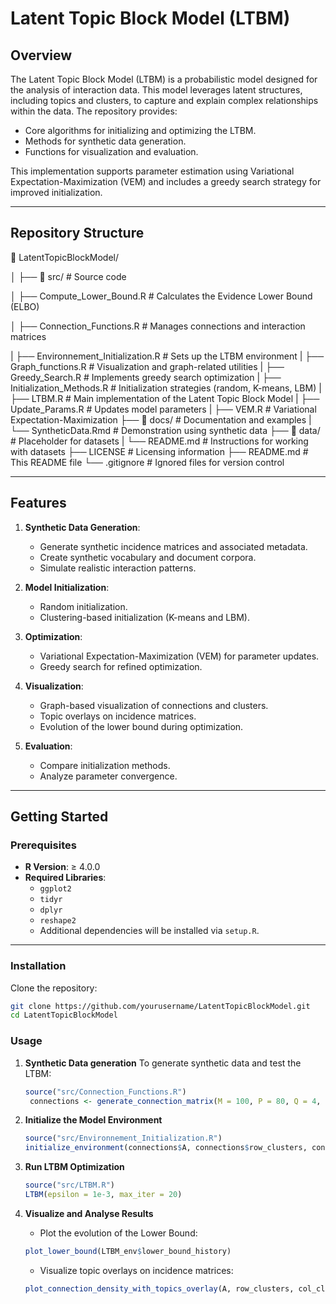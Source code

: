 # **Latent Topic Block Model (LTBM)**

## **Overview**
The Latent Topic Block Model (LTBM) is a probabilistic model designed for the analysis of interaction data. This model leverages latent structures, including topics and clusters, to capture and explain complex relationships within the data. The repository provides:
- Core algorithms for initializing and optimizing the LTBM.
- Methods for synthetic data generation.
- Functions for visualization and evaluation.

This implementation supports parameter estimation using Variational Expectation-Maximization (VEM) and includes a greedy search strategy for improved initialization.

---

## **Repository Structure**


📁 LatentTopicBlockModel/ 

│ ├── 📁 src/ # Source code 

│ ├── Compute_Lower_Bound.R # Calculates the Evidence Lower Bound (ELBO) 

│ ├── Connection_Functions.R # Manages connections and interaction matrices

| ├── Environnement_Initialization.R # Sets up the LTBM environment
| ├── Graph_functions.R # Visualization and graph-related utilities
| ├── Greedy_Search.R # Implements greedy search optimization
| ├── Initialization_Methods.R # Initialization strategies (random, K-means, LBM)
| ├── LTBM.R # Main implementation of the Latent Topic Block Model
| ├── Update_Params.R # Updates model parameters
| ├── VEM.R # Variational Expectation-Maximization 
├── 📁 docs/ # Documentation and examples
| └── SyntheticData.Rmd # Demonstration using synthetic data 
├── 📁 data/ # Placeholder for datasets
| └── README.md # Instructions for working with datasets 
├── LICENSE # Licensing information 
├── README.md # This README file 
└── .gitignore # Ignored files for version control


---

## **Features**

1. **Synthetic Data Generation**:
   - Generate synthetic incidence matrices and associated metadata.
   - Create synthetic vocabulary and document corpora.
   - Simulate realistic interaction patterns.

2. **Model Initialization**:
   - Random initialization.
   - Clustering-based initialization (K-means and LBM).

3. **Optimization**:
   - Variational Expectation-Maximization (VEM) for parameter updates.
   - Greedy search for refined optimization.

4. **Visualization**:
   - Graph-based visualization of connections and clusters.
   - Topic overlays on incidence matrices.
   - Evolution of the lower bound during optimization.

5. **Evaluation**:
   - Compare initialization methods.
   - Analyze parameter convergence.

---

## **Getting Started**

### **Prerequisites**
- **R Version**: ≥ 4.0.0
- **Required Libraries**:
  - `ggplot2`
  - `tidyr`
  - `dplyr`
  - `reshape2`
  - Additional dependencies will be installed via `setup.R`.

---

### **Installation**
Clone the repository:
   ```bash
   git clone https://github.com/yourusername/LatentTopicBlockModel.git
   cd LatentTopicBlockModel
   ```
### **Usage**
1. **Synthetic Data generation**
   To generate synthetic data and test the LTBM:
   ```r
   source("src/Connection_Functions.R")
    connections <- generate_connection_matrix(M = 100, P = 80, Q = 4, L = 3, high_prob = 0.3,                     low_prob = 0.02)

   ```
2. **Initialize the Model Environment**
   ```r
   source("src/Environnement_Initialization.R")
   initialize_environment(connections$A, connections$row_clusters, connections$col_clusters, corpus, K = 3, V = length(vocab))
   ```

3. **Run LTBM Optimization**
   ```r
   source("src/LTBM.R")
   LTBM(epsilon = 1e-3, max_iter = 20)
   ```
4. **Visualize and Analyse Results**
   * Plot the evolution of the Lower Bound:
   ```r
   plot_lower_bound(LTBM_env$lower_bound_history)
   ```
   * Visualize topic overlays on incidence matrices:
   ```r
   plot_connection_density_with_topics_overlay(A, row_clusters, col_clusters, Q, L, theta, topic_colors)
   ```
